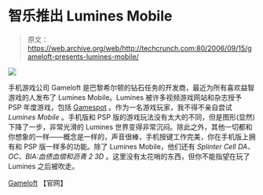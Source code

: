 # 智乐推出 Lumines Mobile 

> 原文：<https://web.archive.org/web/http://techcrunch.com:80/2006/09/15/gameloft-presents-lumines-mobile/>

![](img/e89dc0dd9b769d5387da21d87781d6a2.png)

手机游戏公司 Gameloft 是巴黎希尔顿的钻石任务的开发商，最近为所有喜欢益智游戏的人发布了 Lumines Mobile。Lumines 被许多视频游戏网站和杂志授予 PSP 年度游戏，包括 [Gamespot](https://web.archive.org/web/20131113112403/http://www.gamespot.com/) 。作为一名游戏玩家，我不得不亲自尝试 *Lumines Mobile* 。手机版和 PSP 版的游戏玩法没有太大的不同，但是图形(显然)下降了一步，非常光滑的 Lumines 世界变得非常沉闷。除此之外，其他一切都和你想象的一样——概念是一样的，声音很棒，手机按键工作完美，你在手机版上拥有和 PSP 版一样多的功能。除了 Lumines Mobile，他们还有 *Splinter Cell DA、OC、BIA:血债血偿和沥青 2 3D* 。这里没有太花哨的东西，但你不能指望在玩了 Lumines 之后被吹走。

[Gameloft](https://web.archive.org/web/20131113112403/http://www.gameloft.com/) 【官网】